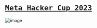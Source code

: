 # [`Meta Hacker Cup 2023`](https://www.facebook.com/codingcompetitions/hacker-cup)
![image](https://github.com/Abdelrhman-Sayed70/Meta_Hacker_Cup_2023/assets/99830416/6c288fa9-2b7e-409d-aad8-32d15b09d9ce)
